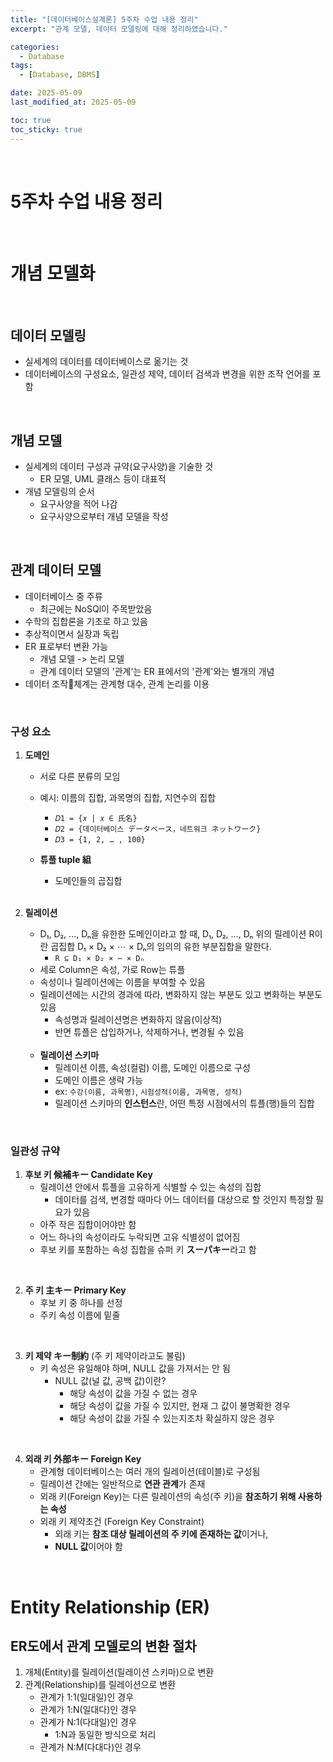 ```yaml
---
title: "[데이터베이스설계론] 5주차 수업 내용 정리"
excerpt: "관계 모델, 데이터 모델링에 대해 정리하였습니다."

categories:
  - Database
tags: 
  - [Database, DBMS]

date: 2025-05-09
last_modified_at: 2025-05-09

toc: true
toc_sticky: true
---
```


<br />

# 5주차 수업 내용 정리

<br />

# 개념 모델화

<br />

## 데이터 모델링
- 실세계의 데이터를 데이터베이스로 옮기는 것
- 데이터베이스의 구성요소, 일관성 제약, 데이터 검색과 변경을 위한 조작 언어를 포함

<br />

## 개념 모델
- 실세계의 데이터 구성과 규약(요구사양)을 기술한 것 
	- ER 모델, UML 클래스 등이 대표적
- 개념 모델링의 순서
	- 요구사양을 적어 나감
	- 요구사양으로부터 개념 모델을 작성

<br />

## 관계 데이터 모델
- 데이터베이스 중 주류
	- 최근에는 NoSQl이 주목받았음
- 수학의 집합론을 기초로 하고 있음
- 추상적이면서 실장과 독립
- ER 표로부터 변환 가능
	- 개념 모델 -> 논리 모델
	- 관계 데이터 모델의 '관계'는 ER 표에서의 '관계'와는 별개의 개념
- 데이터 조작체계는 관계형 대수, 관계 논리를 이용

<br />

### 구성 요소
1. **도메인**
	- 서로 다른 분류의 모임
	- 예시: 이름의 집합, 과목명의 집합, 지연수의 집합
		- `𝐷1 = {𝑥 | 𝑥 ∈ 氏名}`
		- `𝐷2 = {데이터베이스 データベース，네트워크 ネットワーク} `
		- `𝐷3 = {1, 2, … , 100}`

	- **튜플 tuple 組**
		- 도메인들의 곱집합

	<br />

2. **릴레이션**
	- D₁, D₂, ..., Dₙ을 유한한 도메인이라고 할 때, D₁, D₂, ..., Dₙ 위의 릴레이션 R이란 곱집합 D₁ × D₂ × ⋯ × Dₙ의 임의의 유한 부분집합을 말한다.
		- `R ⊆ D₁ × D₂ × ⋯ × Dₙ`
	- 세로 Column은 속성, 가로 Row는 튜플
	- 속성이나 릴레이션에는 이름을 부여할 수 있음
	- 릴레이션에는 시간의 경과에 따라, 변화하지 않는 부분도 있고 변화하는 부분도 있음
		- 속성명과 릴레이션명은 변화하지 않음(이상적)
		- 반면 튜플은 삽입하거나, 삭제하거나, 변경될 수 있음

	<br />

	- **릴레이션 스키마**
		- 릴레이션 이름, 속성(컬럼) 이름, 도메인 이름으로 구성
		- 도메인 이름은 생략 가능
		- ex: `수강(이름, 과목명)`, `시험성적(이름, 과목명, 성적)`
		- 릴레이션 스키마의 **인스턴스**란, 어떤 특정 시점에서의 튜플(행)들의 집합

<br />

### 일관성 규약
1. **후보 키 候補キー Candidate Key**
	- 릴레이션 안에서 튜플을 고유하게 식별할 수 있는 속성의 집합
		- 데이터를 검색, 변경할 때마다 어느 데이터를 대상으로 할 것인지 특정할 필요가 있음
	- 아주 작은 집합이어야만 함
	- 어느 하나의 속성이라도 누락되면 고유 식별성이 없어짐
	- 후보 키를 포함하는 속성 집합을 슈퍼 키 **スーパキー**라고 함

<br />

2. **주 키 主キー Primary Key**
	- 후보 키 중 하나를 선정
	- 주키 속성 이름에 밑줄

<br />

3. **키 제약 キー制約** (주 키 제약이라고도 불림)
	- 키 속성은 유일해야 하며, NULL 값을 가져서는 안 됨
		- NULL 값(널 값, 공백 값)이란?
			- 해당 속성이 값을 가질 수 없는 경우
			- 해당 속성이 값을 가질 수 있지만, 현재 그 값이 불명확한 경우
			- 해당 속성이 값을 가질 수 있는지조차 확실하지 않은 경우

<br />

4. **외래 키 外部キー Foreign Key**
	- 관계형 데이터베이스는 여러 개의 릴레이션(테이블)로 구성됨
	- 릴레이션 간에는 일반적으로 **연관 관계**가 존재
	- 외래 키(Foreign Key)는 다른 릴레이션의 속성(주 키)을 **참조하기 위해 사용하는 속성**
    - 외래 키 제약조건 (Foreign Key Constraint)
		- 외래 키는 **참조 대상 릴레이션의 주 키에 존재하는 값**이거나,
		- **NULL 값**이어야 함

<br />

# Entity Relationship (ER)

## ER도에서 관계 모델로의 변환 절차
1. 개체(Entity)를 릴레이션(릴레이션 스키마)으로 변환
2. 관계(Relationship)를 릴레이션으로 변환
    - 관계가 1:1(일대일)인 경우
    - 관계가 1:N(일대다)인 경우
    - 관계가 N:1(다대일)인 경우
        - 1:N과 동일한 방식으로 처리
    - 관계가 N:M(다대다)인 경우

<br />